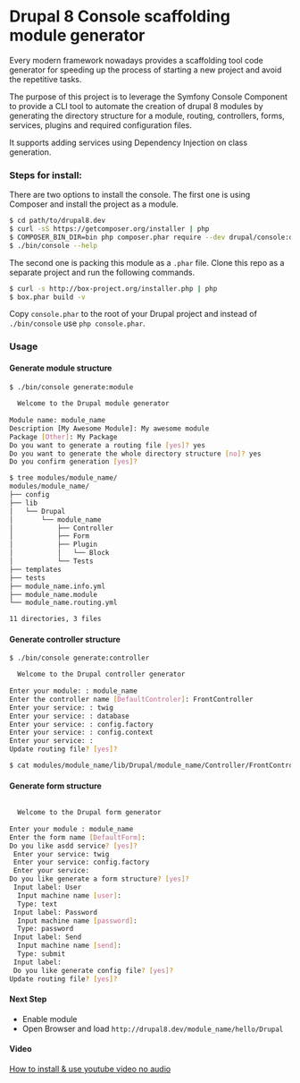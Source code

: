 Drupal 8 Console scaffolding module generator
==============

Every modern framework nowadays provides a scaffolding tool code generator for speeding up the process of starting a new project and avoid the repetitive tasks.

The purpose of this project is to leverage the Symfony Console Component to provide a CLI tool to automate the creation of drupal 8 modules by generating the directory structure for a module, routing, controllers, forms, services, plugins and required configuration files.

It supports adding services using Dependency Injection on class generation.

### Steps for install:

There are two options to install the console. The first one is using Composer and install the project as a module.

```bash
$ cd path/to/drupal8.dev
$ curl -sS https://getcomposer.org/installer | php
$ COMPOSER_BIN_DIR=bin php composer.phar require --dev drupal/console:dev-master
$ ./bin/console --help
```

The second one is packing this module as a `.phar` file. Clone this repo as a separate project and run the following commands.

```bash
$ curl -s http://box-project.org/installer.php | php
$ box.phar build -v
```

Copy `console.phar` to the root of your Drupal project and instead of `./bin/console` use `php console.phar`.

### Usage

#### Generate module structure
```bash
$ ./bin/console generate:module
                                          
  Welcome to the Drupal module generator  
                                          
Module name: module_name
Description [My Awesome Module]: My awesome module 
Package [Other]: My Package
Do you want to generate a routing file [yes]? yes
Do you want to generate the whole directory structure [no]? yes
Do you confirm generation [yes]? 

$ tree modules/module_name/
modules/module_name/
├── config
├── lib
│   └── Drupal
│       └── module_name
│           ├── Controller
│           ├── Form
│           ├── Plugin
│           │   └── Block
│           └── Tests
├── templates
├── tests
├── module_name.info.yml
├── module_name.module
└── module_name.routing.yml

11 directories, 3 files
```

#### Generate controller structure
```bash
$ ./bin/console generate:controller

  Welcome to the Drupal controller generator  
                                              
Enter your module: : module_name
Enter the controller name [DefaultControler]: FrontController
Enter your service: : twig
Enter your service: : database
Enter your service: : config.factory
Enter your service: : config.context
Enter your service: : 
Update routing file? [yes]? 

$ cat modules/module_name/lib/Drupal/module_name/Controller/FrontController.php
```

#### Generate form structure
```bash

  Welcome to the Drupal form generator  
                                        
Enter your module : module_name
Enter the form name [DefaultForm]: 
Do you like asdd service? [yes]? 
 Enter your service: twig
 Enter your service: config.factory
 Enter your service: 
Do you like generate a form structure? [yes]? 
 Input label: User
  Input machine name [user]: 
  Type: text
 Input label: Password
  Input machine name [password]: 
  Type: password
 Input label: Send
  Input machine name [send]: 
  Type: submit
 Input label: 
 Do you like generate config file? [yes]? 
Update routing file? [yes]? 

```

#### Next Step
* Enable module
* Open Browser and load `http://drupal8.dev/module_name/hello/Drupal`

#### Video
[How to install & use youtube video no audio](http://www.youtube.com/watch?v=NkHT2KctR-Y)
